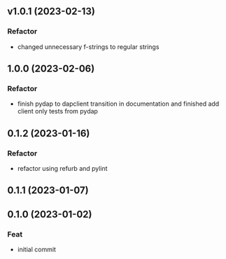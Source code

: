 ## v1.0.1 (2023-02-13)

### Refactor

- changed unnecessary f-strings to regular strings

## 1.0.0 (2023-02-06)

### Refactor

- finish pydap to dapclient transition in documentation and finished add client only tests from pydap

## 0.1.2 (2023-01-16)

### Refactor

- refactor using refurb and pylint

## 0.1.1 (2023-01-07)

## 0.1.0 (2023-01-02)

### Feat

- initial commit
